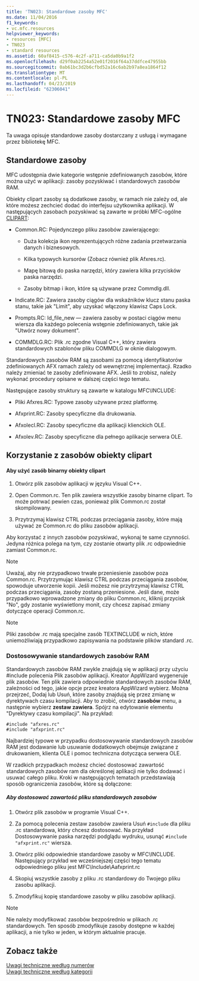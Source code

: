 ```yaml
---
title: 'TN023: Standardowe zasoby MFC'
ms.date: 11/04/2016
f1_keywords:
- vc.mfc.resources
helpviewer_keywords:
- resources [MFC]
- TN023
- standard resources
ms.assetid: 60af8415-c576-4c2f-a711-ca5da0b9a1f2
ms.openlocfilehash: d29f0ab2254a52e01f2016f64a37ddfce47955bb
ms.sourcegitcommit: 0ab61bc3d2b6cfbd52a16c6ab2b97a8ea1864f12
ms.translationtype: MT
ms.contentlocale: pl-PL
ms.lasthandoff: 04/23/2019
ms.locfileid: "62306041"
---
```

# <a name="tn023-standard-mfc-resources"></a>TN023: Standardowe zasoby MFC

Ta uwaga opisuje standardowe zasoby dostarczany z usługą i wymagane przez bibliotekę MFC.

## <a name="standard-resources"></a>Standardowe zasoby

MFC udostępnia dwie kategorie wstępnie zdefiniowanych zasobów, które można użyć w aplikacji: zasoby pozyskiwać i standardowych zasobów RAM.

Obiekty clipart zasoby są dodatkowe zasoby, w ramach nie zależy od, ale które możesz zechcieć dodać do interfejsu użytkownika aplikacji. W następujących zasobach pozyskiwać są zawarte w próbki MFC-ogólne [CLIPART](../overview/visual-cpp-samples.md):

- Common.RC: Pojedynczego pliku zasobów zawierającego:

   - Duża kolekcja ikon reprezentujących różne zadania przetwarzania danych i biznesowych.

   - Kilka typowych kursorów (Zobacz również plik Afxres.rc).

   - Mapę bitową do paska narzędzi, który zawiera kilka przycisków paska narzędzi.

   - Zasoby bitmap i ikon, które są używane przez Commdlg.dll.

- Indicate.RC: Zawiera zasoby ciągów dla wskaźników klucz stanu paska stanu, takie jak "Limit", aby uzyskać włączony klawisz Caps Lock.

- Prompts.RC: Id_file_new — zawiera zasoby w postaci ciągów menu wiersza dla każdego polecenia wstępnie zdefiniowanych, takie jak "Utwórz nowy dokument".

- COMMDLG.RC: Plik .rc zgodne Visual C++, który zawiera standardowych szablonów pliku COMMDLG w oknie dialogowym.

Standardowych zasobów RAM są zasobami za pomocą identyfikatorów zdefiniowanych AFX ramach zależy od wewnętrznej implementacji. Rzadko należy zmieniać te zasoby zdefiniowane AFX. Jeśli to zrobisz, należy wykonać procedury opisane w dalszej części tego tematu.

Następujące zasoby struktury są zawarte w katalogu MFC\INCLUDE:

- Pliki Afxres.RC: Typowe zasoby używane przez platformę.

- Afxprint.RC: Zasoby specyficzne dla drukowania.

- Afxolecl.RC: Zasoby specyficzne dla aplikacji klienckich OLE.

- Afxolev.RC: Zasoby specyficzne dla pełnego aplikacje serwera OLE.

## <a name="using-clip-art-resources"></a>Korzystanie z zasobów obiekty clipart

#### <a name="to-use-a-clip-art-binary-resource"></a>Aby użyć zasób binarny obiekty clipart

1. Otwórz plik zasobów aplikacji w języku Visual C++.

1. Open Common.rc. Ten plik zawiera wszystkie zasoby binarne clipart. To może potrwać pewien czas, ponieważ plik Common.rc został skompilowany.

1. Przytrzymaj klawisz CTRL podczas przeciągania zasoby, które mają używać ze Common.rc do pliku zasobów aplikacji.

Aby korzystać z innych zasobów pozyskiwać, wykonaj te same czynności. Jedyna różnica polega na tym, czy zostanie otwarty plik .rc odpowiednie zamiast Common.rc.

> [!NOTE]
>  Uważaj, aby nie przypadkowo trwałe przeniesienie zasobów poza Common.rc. Przytrzymując klawisz CTRL podczas przeciągania zasobów, spowoduje utworzenie kopii. Jeśli możesz nie przytrzymaj klawisz CTRL podczas przeciągania, zasoby zostaną przeniesione. Jeśli dane, może przypadkowo wprowadzone zmiany do pliku Common.rc, kliknij przycisk "No", gdy zostanie wyświetlony monit, czy chcesz zapisać zmiany dotyczące operacji Common.rc.

> [!NOTE]
>  Pliki zasobów .rc mają specjalne zasób TEXTINCLUDE w nich, które uniemożliwiają przypadkowo zapisywania na podstawie plików standard .rc.

### <a name="customizing-standard-framework-resources"></a>Dostosowywanie standardowych zasobów RAM

Standardowych zasobów RAM zwykle znajdują się w aplikacji przy użyciu #include polecenia Plik zasobów aplikacji. Kreator AppWizard wygeneruje plik zasobów. Ten plik zawiera odpowiednie standardowych zasobów RAM, zależności od tego, jakie opcje przez kreatora AppWizard wybierz. Można przejrzeć, Dodaj lub Usuń, które zasoby znajdują się przez zmianę w dyrektywach czasu kompilacji. Aby to zrobić, otwórz **zasobów** menu, a następnie wybierz **zestaw zawiera**. Spójrz na edytowanie elementu "Dyrektywy czasu kompilacji". Na przykład:

```
#include "afxres.rc"
#include "afxprint.rc"
```

Najbardziej typowe w przypadku dostosowywanie standardowych zasobów RAM jest dodawanie lub usuwanie dodatkowych obejmuje związane z drukowaniem, klienta OLE i pomoc techniczna dotycząca serwera OLE.

W rzadkich przypadkach możesz chcieć dostosować zawartość standardowych zasobów ram dla określonej aplikacji nie tylko dodawać i usuwać całego pliku. Kroki w następujących tematach przedstawiają sposób ograniczenia zasobów, które są dołączone:

##### <a name="to-customize-the-contents-of-a-standard-resource-file"></a>Aby dostosować zawartość pliku standardowych zasobów

1. Otwórz plik zasobów w programie Visual C++.

1. Za pomocą polecenia zestaw zasobów zawiera Usuń `#include` dla pliku .rc standardowa, który chcesz dostosować. Na przykład Dostosowywanie paska narzędzi podglądu wydruku, usunąć `#include "afxprint.rc"` wiersza.

1. Otwórz pliki odpowiednie standardowe zasoby w MFC\INCLUDE. Następujący przykład we wcześniejszej części tego tematu odpowiedniego pliku jest MFC\Include\Aafxprint.rc

1. Skopiuj wszystkie zasoby z pliku .rc standardowy do Twojego pliku zasobu aplikacji.

1. Zmodyfikuj kopię standardowe zasoby w pliku zasobów aplikacji.

> [!NOTE]
>  Nie należy modyfikować zasobów bezpośrednio w plikach .rc standardowych. Ten sposób zmodyfikuje zasoby dostępne w każdej aplikacji, a nie tylko w jeden, w którym aktualnie pracuje.

## <a name="see-also"></a>Zobacz także

[Uwagi techniczne według numerów](../mfc/technical-notes-by-number.md)<br/>
[Uwagi techniczne według kategorii](../mfc/technical-notes-by-category.md)
